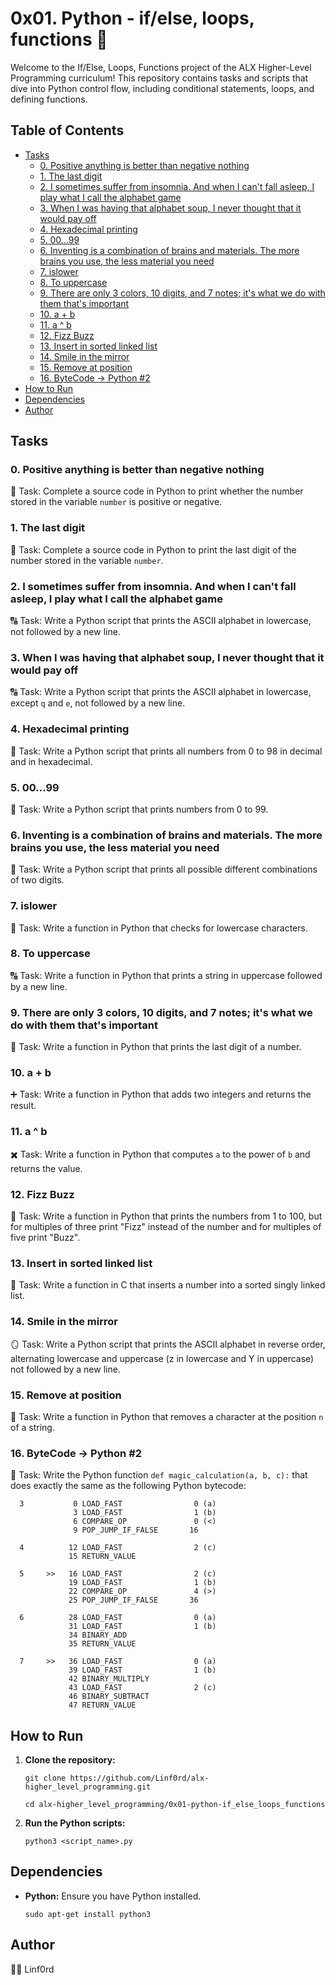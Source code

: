 # 0x01. Python - if/else, loops, functions 🐍

Welcome to the If/Else, Loops, Functions project of the ALX Higher-Level Programming curriculum! This repository contains tasks and scripts that dive into Python control flow, including conditional statements, loops, and defining functions.

## Table of Contents

-   [Tasks](#tasks)
    -   [0. Positive anything is better than negative nothing](#0-positive-anything-is-better-than-negative-nothing)
    -   [1. The last digit](#1-the-last-digit)
    -   [2. I sometimes suffer from insomnia. And when I can't fall asleep, I play what I call the alphabet game](#2-i-sometimes-suffer-from-insomnia-and-when-i-cant-fall-asleep-i-play-what-i-call-the-alphabet-game)
    -   [3. When I was having that alphabet soup, I never thought that it would pay off](#3-when-i-was-having-that-alphabet-soup-i-never-thought-that-it-would-pay-off)
    -   [4. Hexadecimal printing](#4-hexadecimal-printing)
    -   [5. 00...99](#5-0099)
    -   [6. Inventing is a combination of brains and materials. The more brains you use, the less material you need](#6-inventing-is-a-combination-of-brains-and-materials-the-more-brains-you-use-the-less-material-you-need)
    -   [7. islower](#7-islower)
    -   [8. To uppercase](#8-to-uppercase)
    -   [9. There are only 3 colors, 10 digits, and 7 notes; it's what we do with them that's important](#9-there-are-only-3-colors-10-digits-and-7-notes-its-what-we-do-with-them-thats-important)
    -   [10. a + b](#10-a--b)
    -   [11. a ^ b](#11-a--b)
    -   [12. Fizz Buzz](#12-fizz-buzz)
    -   [13. Insert in sorted linked list](#13-insert-in-sorted-linked-list)
    -   [14. Smile in the mirror](#14-smile-in-the-mirror)
    -   [15. Remove at position](#15-remove-at-position)
    -   [16. ByteCode -> Python #2](#16-bytecode---python-2)
-   [How to Run](#how-to-run)
-   [Dependencies](#dependencies)
-   [Author](#author)

## Tasks

### 0. Positive anything is better than negative nothing

🔢 Task: Complete a source code in Python to print whether the number stored in the variable `number` is positive or negative.

### 1. The last digit

🔢 Task: Complete a source code in Python to print the last digit of the number stored in the variable `number`.

### 2. I sometimes suffer from insomnia. And when I can't fall asleep, I play what I call the alphabet game

🔠 Task: Write a Python script that prints the ASCII alphabet in lowercase, not followed by a new line.

### 3. When I was having that alphabet soup, I never thought that it would pay off

🔠 Task: Write a Python script that prints the ASCII alphabet in lowercase, except `q` and `e`, not followed by a new line.

### 4. Hexadecimal printing

📝 Task: Write a Python script that prints all numbers from 0 to 98 in decimal and in hexadecimal.

### 5. 00...99

🔢 Task: Write a Python script that prints numbers from 0 to 99.

### 6. Inventing is a combination of brains and materials. The more brains you use, the less material you need

📏 Task: Write a Python script that prints all possible different combinations of two digits.

### 7. islower

🔡 Task: Write a function in Python that checks for lowercase characters.

### 8. To uppercase

🔠 Task: Write a function in Python that prints a string in uppercase followed by a new line.

### 9. There are only 3 colors, 10 digits, and 7 notes; it's what we do with them that's important

🔢 Task: Write a function in Python that prints the last digit of a number.

### 10. a + b

➕ Task: Write a function in Python that adds two integers and returns the result.

### 11. a ^ b

✖️ Task: Write a function in Python that computes `a` to the power of `b` and returns the value.

### 12. Fizz Buzz

🔢 Task: Write a function in Python that prints the numbers from 1 to 100, but for multiples of three print "Fizz" instead of the number and for multiples of five print "Buzz".

### 13. Insert in sorted linked list

🔗 Task: Write a function in C that inserts a number into a sorted singly linked list.

### 14. Smile in the mirror

🪞 Task: Write a Python script that prints the ASCII alphabet in reverse order, alternating lowercase and uppercase (z in lowercase and Y in uppercase) not followed by a new line.

### 15. Remove at position

🔢 Task: Write a function in Python that removes a character at the position `n` of a string.

### 16. ByteCode -> Python #2

🔢 Task: Write the Python function `def magic_calculation(a, b, c):` that does exactly the same as the following Python bytecode:


```
  3           0 LOAD_FAST                0 (a)
              3 LOAD_FAST                1 (b)
              6 COMPARE_OP               0 (<)
              9 POP_JUMP_IF_FALSE       16

  4          12 LOAD_FAST                2 (c)
             15 RETURN_VALUE

  5     >>   16 LOAD_FAST                2 (c)
             19 LOAD_FAST                1 (b)
             22 COMPARE_OP               4 (>)
             25 POP_JUMP_IF_FALSE       36

  6          28 LOAD_FAST                0 (a)
             31 LOAD_FAST                1 (b)
             34 BINARY_ADD
             35 RETURN_VALUE

  7     >>   36 LOAD_FAST                0 (a)
             39 LOAD_FAST                1 (b)
             42 BINARY_MULTIPLY
             43 LOAD_FAST                2 (c)
             46 BINARY_SUBTRACT
             47 RETURN_VALUE
```

## How to Run

1.  **Clone the repository:**
        
    `git clone https://github.com/Linf0rd/alx-higher_level_programming.git`
    
    `cd alx-higher_level_programming/0x01-python-if_else_loops_functions` 
    
2.  **Run the Python scripts:**
        
    `python3 <script_name>.py` 
    

## Dependencies

-   **Python:**  Ensure you have Python installed.
        
    `sudo apt-get install python3` 
    

## Author

👨‍💻 Linf0rd